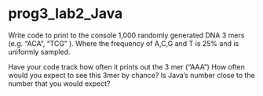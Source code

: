 # prog3_lab2_Java

Write code to print to the console 1,000 randomly generated DNA 3 mers (e.g. “ACA”, “TCG” ).
Where the frequency of A,C,G and T is 25% and is uniformly sampled.

Have your code track how often it prints out the 3 mer (“AAA”) 
How often would you expect to see this 3mer by chance?  Is Java’s number close to the number that you would expect?

